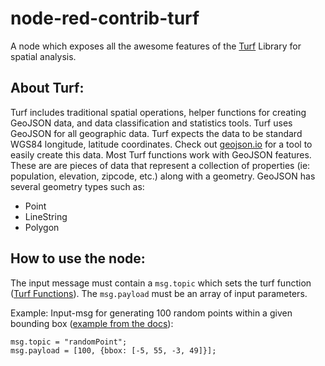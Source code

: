 # node-red-contrib-turf

A node which exposes all the awesome features of the [Turf](https://turfjs.org/) Library for spatial analysis.

About Turf:
-----------

Turf includes traditional spatial operations, helper functions for creating GeoJSON data, and data classification and statistics tools.
Turf uses GeoJSON for all geographic data. Turf expects the data to be standard WGS84 longitude, latitude coordinates. Check out [geojson.io](geojson.io) for a tool to easily create this data.
Most Turf functions work with GeoJSON features. These are are pieces of data that represent a collection of properties (ie: population, elevation, zipcode, etc.) along with a geometry. GeoJSON has several geometry types such as:

 - Point
 - LineString
 - Polygon

How to use the node:
--------------------

The input message must contain a `msg.topic` which sets the turf function ([Turf Functions](https://turfjs.org/docs/)).
The `msg.payload` must be an array of input parameters.

Example:
Input-msg for generating 100 random points within a given bounding box ([example from the docs](https://turfjs.org/docs/#randomPoint)):

    msg.topic = "randomPoint";
    msg.payload = [100, {bbox: [-5, 55, -3, 49]}];